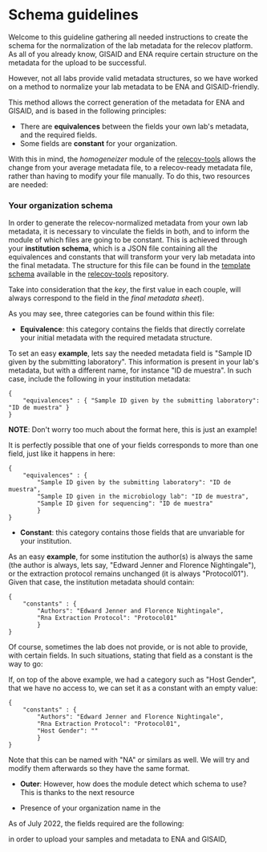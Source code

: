 # Schema guidelines
Welcome to this guideline gathering all needed instructions to create the schema for the normalization of the lab metadata for the relecov platform.
As all of you already know, GISAID and ENA require certain structure on the metadata for the upload to be successful. 

However, not all labs provide valid metadata structures, so we have worked on a method to normalize your lab metadata to be ENA and GISAID-friendly. 

This method allows the correct generation of the metadata for ENA and GISAID, and is based in the following principles:

* There are **equivalences** between the fields your own lab's metadata, and the required fields.
* Some fields are **constant** for your organization.

With this in mind, the _homogeneizer_ module of the [relecov-tools](https://github.com/BU-ISCIII/relecov-tools) allows the change from your average metadata file, to a relecov-ready metadata file, rather than having to modify your file manually. To do this, two resources are needed:

### Your organization schema
In order to generate the relecov-normalized metadata from your own lab metadata, it is necessary to vinculate the fields in both, and to inform the module of which files are going to be constant. This is achieved through your **institution schema**, which is a JSON file containing all the equivalences and constants that will transform your very lab metadata into the final metadata. The structure for this file can be found in the [template schema](https://github.com/BU-ISCIII/relecov-tools/blob/develop/relecov_tools/schema/institution_schemas/template.json) available in the [relecov-tools](https://github.com/BU-ISCIII/relecov-tools) repository.

Take into consideration that the _key_, the first value in each couple, will always correspond to the field in the _final metadata sheet_).

As you may see, three categories can be found within this file:

* **Equivalence**: this category contains the fields that directly correlate your initial metadata with the required metadata structure. 

To set an easy **example**, lets say the needed metadata field is "Sample ID given by the submitting laboratory". This information is present in your lab's metadata, but with a different name, for instance "ID de muestra". In such case, include the following in your institution metadata:

```
{
    "equivalences" : { "Sample ID given by the submitting laboratory": "ID de muestra" }
}

```
**NOTE**: Don't worry too much about the format here, this is just an example! 

It is perfectly possible that one of your fields corresponds to more than one field, just like it happens in here:

```
{
    "equivalences" : {
        "Sample ID given by the submitting laboratory": "ID de muestra",
        "Sample ID given in the microbiology lab": "ID de muestra",
        "Sample ID given for sequencing": "ID de muestra"
        }
}
```

* **Constant**: this category contains those fields that are unvariable for your institution. 

As an easy **example**, for some institution the author(s) is always the same (the author is always, lets say, "Edward Jenner and Florence Nightingale"), or the extraction protocol remains unchanged (it is always "Protocol01"). Given that case, the institution metadata should contain:

```
{
    "constants" : {
        "Authors": "Edward Jenner and Florence Nightingale",
        "Rna Extraction Protocol": "Protocol01"
        }
}
```
Of course, sometimes the lab does not provide, or is not able to provide, with certain fields. In such situations, stating that field as a constant is the way to go:

If, on top of the above example, we had a category such as "Host Gender", that we have no access to, we can set it as a constant with an empty value:

```
{
    "constants" : {
        "Authors": "Edward Jenner and Florence Nightingale",
        "Rna Extraction Protocol": "Protocol01",
        "Host Gender": ""
        }
}
```

Note that this can be named with "NA" or similars as well. We will try and modify them afterwards so they have the same format.

* **Outer**: 
However, how does the module detect which schema to use? This is thanks to the next resource

* Presence of your organization name in the

As of July 2022, the fields required are the following:

in order to upload your samples and metadata to ENA and GISAID, 
